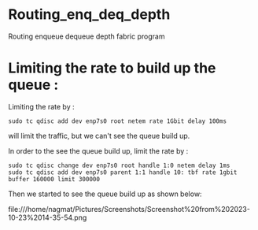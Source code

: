 # Routing_enq_deq_depth
Routing enqueue dequeue depth fabric program

# Limiting the rate to build up the queue : 

Limiting the rate by : 

```
sudo tc qdisc add dev enp7s0 root netem rate 1Gbit delay 100ms
```

will limit the traffic, but we can't see the queue build up. 

In order to the see the queue build up, limit the rate by  : 

```
sudo tc qdisc change dev enp7s0 root handle 1:0 netem delay 1ms
sudo tc qdisc add dev enp7s0 parent 1:1 handle 10: tbf rate 1gbit buffer 160000 limit 300000
```

Then we started to see the queue build up as shown below: 

file:///home/nagmat/Pictures/Screenshots/Screenshot%20from%202023-10-23%2014-35-54.png
